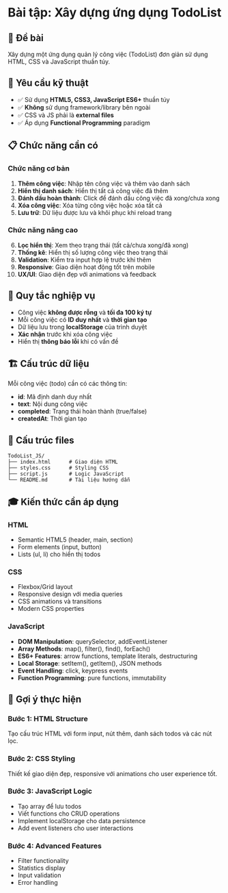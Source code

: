# Bài tập: Xây dựng ứng dụng TodoList

## 📝 Đề bài

Xây dựng một ứng dụng quản lý công việc (TodoList) đơn giản sử dụng HTML, CSS và JavaScript thuần túy.

## 🎯 Yêu cầu kỹ thuật

- ✅ Sử dụng **HTML5, CSS3, JavaScript ES6+** thuần túy
- ✅ **Không** sử dụng framework/library bên ngoài  
- ✅ CSS và JS phải là **external files**
- ✅ Áp dụng **Functional Programming** paradigm

## 📋 Chức năng cần có

### Chức năng cơ bản
1. **Thêm công việc**: Nhập tên công việc và thêm vào danh sách
2. **Hiển thị danh sách**: Hiển thị tất cả công việc đã thêm
3. **Đánh dấu hoàn thành**: Click để đánh dấu công việc đã xong/chưa xong
4. **Xóa công việc**: Xóa từng công việc hoặc xóa tất cả
5. **Lưu trữ**: Dữ liệu được lưu và khôi phục khi reload trang

### Chức năng nâng cao
6. **Lọc hiển thị**: Xem theo trạng thái (tất cả/chưa xong/đã xong)
7. **Thống kê**: Hiển thị số lượng công việc theo trạng thái
8. **Validation**: Kiểm tra input hợp lệ trước khi thêm
9. **Responsive**: Giao diện hoạt động tốt trên mobile
10. **UX/UI**: Giao diện đẹp với animations và feedback

## 🔧 Quy tắc nghiệp vụ

- Công việc **không được rỗng** và **tối đa 100 ký tự**
- Mỗi công việc có **ID duy nhất** và **thời gian tạo**
- Dữ liệu lưu trong **localStorage** của trình duyệt
- **Xác nhận** trước khi xóa công việc
- Hiển thị **thông báo lỗi** khi có vấn đề

## 🏗️ Cấu trúc dữ liệu

Mỗi công việc (todo) cần có các thông tin:
- **id**: Mã định danh duy nhất  
- **text**: Nội dung công việc
- **completed**: Trạng thái hoàn thành (true/false)
- **createdAt**: Thời gian tạo

## 📁 Cấu trúc files

```
TodoList_JS/
├── index.html      # Giao diện HTML
├── styles.css      # Styling CSS  
├── script.js       # Logic JavaScript
└── README.md       # Tài liệu hướng dẫn
```

## 🎓 Kiến thức cần áp dụng

### HTML
- Semantic HTML5 (header, main, section)
- Form elements (input, button)
- Lists (ul, li) cho hiển thị todos

### CSS  
- Flexbox/Grid layout
- Responsive design với media queries
- CSS animations và transitions
- Modern CSS properties

### JavaScript
- **DOM Manipulation**: querySelector, addEventListener
- **Array Methods**: map(), filter(), find(), forEach()
- **ES6+ Features**: arrow functions, template literals, destructuring
- **Local Storage**: setItem(), getItem(), JSON methods
- **Event Handling**: click, keypress events
- **Function Programming**: pure functions, immutability

## 🚀 Gợi ý thực hiện

### Bước 1: HTML Structure
Tạo cấu trúc HTML với form input, nút thêm, danh sách todos và các nút lọc.

### Bước 2: CSS Styling  
Thiết kế giao diện đẹp, responsive với animations cho user experience tốt.

### Bước 3: JavaScript Logic
- Tạo array để lưu todos
- Viết functions cho CRUD operations
- Implement localStorage cho data persistence
- Add event listeners cho user interactions

### Bước 4: Advanced Features
- Filter functionality
- Statistics display  
- Input validation
- Error handling
